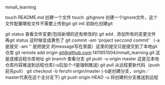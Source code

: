 mmall_learning

touch README.md 创建一个文件
touch .gitignore 创建一个ignore文件，这个文件配置哪些文件不需要上传到git
git init 初始化创建git


git status 查看文件变更(包括新增的还有修改的)
git add . 添加所有的变更文件
再git status 这时候变成黄色了
git commit -am 'project seccond commit'  （-a 是提交 -am '' 是把提交
        的message写在里面）这里的提交只是提交到了本地git仓库
git remote add origin git@github.com:1411651004/mmall_learning.git 
        这是连接远程仓库地址 
git branch 查看分支
git push -u origin master 这是见本地仓库内容推送到远程仓库(-u后加个-f是强制推送)
git pull 从远程更新代码（push前先pull）
git checkout -b fenzhi origin/master (-b是创建分支，origin／master代表在这个主分支下)
git push origin HEAD -u 将创建的分支推送到远程